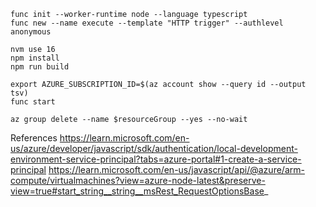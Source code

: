 ```shell
func init --worker-runtime node --language typescript
func new --name execute --template "HTTP trigger" --authlevel anonymous
```

```shell
nvm use 16
npm install
npm run build
```

```shell
export AZURE_SUBSCRIPTION_ID=$(az account show --query id --output tsv)
func start
```

```
az group delete --name $resourceGroup --yes --no-wait
```

References
https://learn.microsoft.com/en-us/azure/developer/javascript/sdk/authentication/local-development-environment-service-principal?tabs=azure-portal#1-create-a-service-principal
https://learn.microsoft.com/en-us/javascript/api/@azure/arm-compute/virtualmachines?view=azure-node-latest&preserve-view=true#start_string__string__msRest_RequestOptionsBase_
